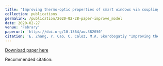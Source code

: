 ```yaml
---
title: "Improving thermo-optic properties of smart windows via coupling to radiative coolers"
collection: publications
permalink: /publication/2020-02-28-paper-improve_model
date: 2020-02-27
venue: 'Febrary'
paperurl: 'https://doi.org/10.1364/ao.382050'
citation: 'E. Zhang, Y. Cao, C. Caloz, M.A. Skorobogatiy "Improving thermo-optic properties of smart windows via coupling to radiative coolers," '
---
```

[Download paper here](https://doi.org/10.1364/ao.382050)

Recommended citation: 
